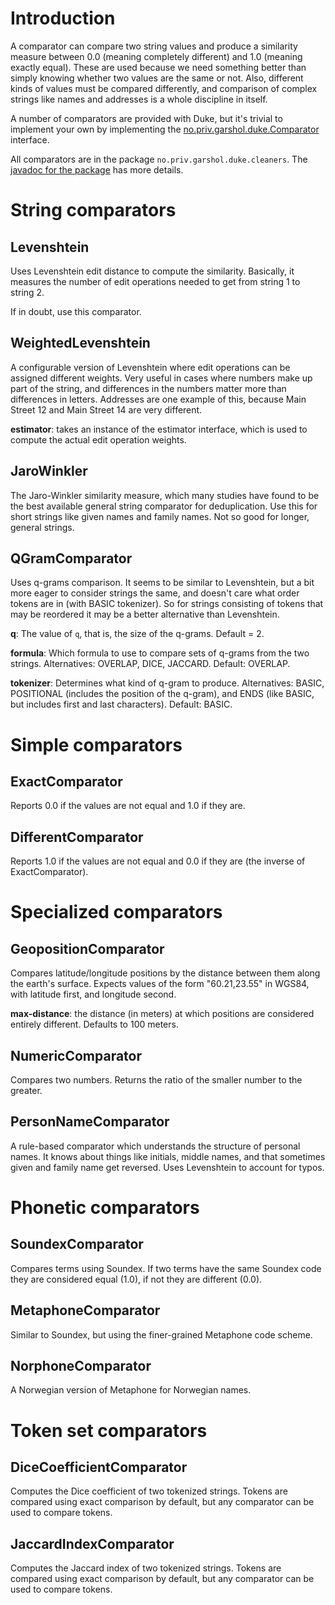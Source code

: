 # Introduction #

A comparator can compare two string values and produce a
similarity measure between 0.0 (meaning completely different) and
1.0 (meaning exactly equal). These are used because we need
something better than simply knowing whether two values are the
same or not. Also, different kinds of values must be compared
differently, and comparison of complex strings like names and
addresses is a whole discipline in itself.

A number of comparators are provided with Duke, but it's trivial to
implement your own by implementing the [no.priv.garshol.duke.Comparator](http://www.garshol.priv.no/download/duke/no/priv/garshol/duke/Comparator.html)
interface.

All comparators are in the package `no.priv.garshol.duke.cleaners`.  The [javadoc for the package](http://www.garshol.priv.no/download/duke/no/priv/garshol/duke/comparators/package-summary.html) has more details.

# String comparators #

## Levenshtein ##

Uses Levenshtein edit distance to compute the similarity.
Basically, it measures the number of edit operations needed to
get from string 1 to string 2.

If in doubt, use this comparator.

## WeightedLevenshtein ##

A configurable version of Levenshtein where edit operations can
be assigned different weights. Very useful in cases where numbers
make up part of the string, and differences in the numbers matter
more than differences in letters. Addresses are one example of
this, because Main Street 12 and Main Street 14 are very different.

**estimator**: takes an instance of the estimator interface, which is
used to compute the actual edit operation weights.

## JaroWinkler ##

The Jaro-Winkler similarity measure, which many studies have
found to be the best available general string comparator for
deduplication. Use this for short strings like given names and
family names. Not so good for longer, general strings.

## QGramComparator ##

Uses q-grams comparison. It seems to be similar to Levenshtein, but a bit more eager to consider strings the same, and doesn't care what order tokens are in (with BASIC tokenizer). So for strings consisting of tokens that may be reordered it may be a better alternative than Levenshtein.

**q**: The value of `q`, that is, the size of the q-grams. Default = 2.

**formula**: Which formula to use to compare sets of q-grams from the two strings. Alternatives: OVERLAP, DICE, JACCARD. Default: OVERLAP.

**tokenizer**: Determines what kind of q-gram to produce. Alternatives: BASIC, POSITIONAL (includes the position of the q-gram), and ENDS (like BASIC, but includes first and last characters). Default: BASIC.

# Simple comparators #

## ExactComparator ##

Reports 0.0 if the values are not equal and 1.0 if they are.

## DifferentComparator ##

Reports 1.0 if the values are not equal and 0.0 if they are (the
inverse of ExactComparator).

# Specialized comparators #

## GeopositionComparator ##

Compares latitude/longitude positions by the distance between
them along the earth's surface. Expects values of the form "60.21,23.55" in WGS84,
with latitude first, and longitude second.

**max-distance**: the distance (in meters) at which positions are
considered entirely different. Defaults to 100 meters.

## NumericComparator ##

Compares two numbers. Returns the ratio of the smaller number to
the greater.

## PersonNameComparator ##

A rule-based comparator which understands the structure of
personal names. It knows about things like initials, middle
names, and that sometimes given and family name get reversed.
Uses Levenshtein to account for typos.

# Phonetic comparators #

## SoundexComparator ##

Compares terms using Soundex. If two terms have the same Soundex
code they are considered equal (1.0), if not they are
different (0.0).

## MetaphoneComparator ##

Similar to Soundex, but using the finer-grained Metaphone code
scheme.

## NorphoneComparator ##

A Norwegian version of Metaphone for Norwegian names.

# Token set comparators #

## DiceCoefficientComparator ##

Computes the Dice coefficient of two tokenized strings. Tokens
are compared using exact comparison by default, but any
comparator can be used to compare tokens.

## JaccardIndexComparator ##

Computes the Jaccard index of two tokenized strings. Tokens are
compared using exact comparison by default, but any comparator
can be used to compare tokens.